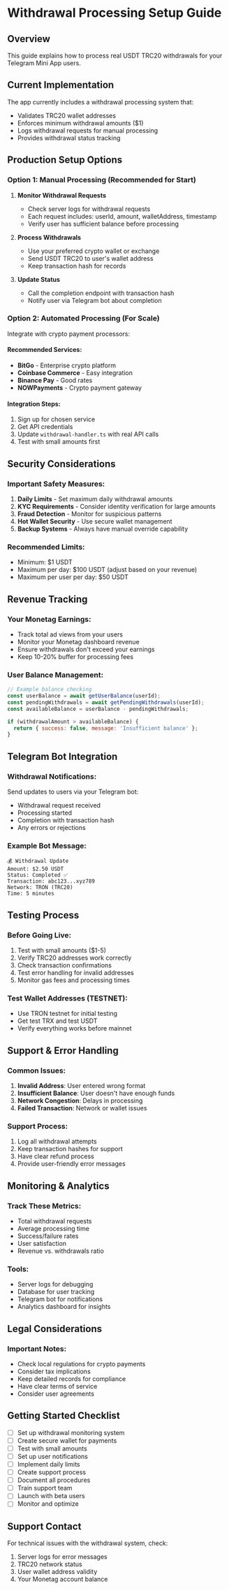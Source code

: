 # Withdrawal Processing Setup Guide

## Overview
This guide explains how to process real USDT TRC20 withdrawals for your Telegram Mini App users.

## Current Implementation
The app currently includes a withdrawal processing system that:
- Validates TRC20 wallet addresses
- Enforces minimum withdrawal amounts ($1)
- Logs withdrawal requests for manual processing
- Provides withdrawal status tracking

## Production Setup Options

### Option 1: Manual Processing (Recommended for Start)
1. **Monitor Withdrawal Requests**
   - Check server logs for withdrawal requests
   - Each request includes: userId, amount, walletAddress, timestamp
   - Verify user has sufficient balance before processing

2. **Process Withdrawals**
   - Use your preferred crypto wallet or exchange
   - Send USDT TRC20 to user's wallet address
   - Keep transaction hash for records

3. **Update Status**
   - Call the completion endpoint with transaction hash
   - Notify user via Telegram bot about completion

### Option 2: Automated Processing (For Scale)
Integrate with crypto payment processors:

#### Recommended Services:
- **BitGo** - Enterprise crypto platform
- **Coinbase Commerce** - Easy integration
- **Binance Pay** - Good rates
- **NOWPayments** - Crypto payment gateway

#### Integration Steps:
1. Sign up for chosen service
2. Get API credentials
3. Update `withdrawal-handler.ts` with real API calls
4. Test with small amounts first

## Security Considerations

### Important Safety Measures:
1. **Daily Limits** - Set maximum daily withdrawal amounts
2. **KYC Requirements** - Consider identity verification for large amounts
3. **Fraud Detection** - Monitor for suspicious patterns
4. **Hot Wallet Security** - Use secure wallet management
5. **Backup Systems** - Always have manual override capability

### Recommended Limits:
- Minimum: $1 USDT
- Maximum per day: $100 USDT (adjust based on your revenue)
- Maximum per user per day: $50 USDT

## Revenue Tracking

### Your Monetag Earnings:
- Track total ad views from your users
- Monitor your Monetag dashboard revenue
- Ensure withdrawals don't exceed your earnings
- Keep 10-20% buffer for processing fees

### User Balance Management:
```javascript
// Example balance checking
const userBalance = await getUserBalance(userId);
const pendingWithdrawals = await getPendingWithdrawals(userId);
const availableBalance = userBalance - pendingWithdrawals;

if (withdrawalAmount > availableBalance) {
  return { success: false, message: 'Insufficient balance' };
}
```

## Telegram Bot Integration

### Withdrawal Notifications:
Send updates to users via your Telegram bot:
- Withdrawal request received
- Processing started
- Completion with transaction hash
- Any errors or rejections

### Example Bot Message:
```
💰 Withdrawal Update
Amount: $2.50 USDT
Status: Completed ✅
Transaction: abc123...xyz789
Network: TRON (TRC20)
Time: 5 minutes
```

## Testing Process

### Before Going Live:
1. Test with small amounts ($1-5)
2. Verify TRC20 addresses work correctly
3. Check transaction confirmations
4. Test error handling for invalid addresses
5. Monitor gas fees and processing times

### Test Wallet Addresses (TESTNET):
- Use TRON testnet for initial testing
- Get test TRX and test USDT
- Verify everything works before mainnet

## Support & Error Handling

### Common Issues:
1. **Invalid Address**: User entered wrong format
2. **Insufficient Balance**: User doesn't have enough funds
3. **Network Congestion**: Delays in processing
4. **Failed Transaction**: Network or wallet issues

### Support Process:
1. Log all withdrawal attempts
2. Keep transaction hashes for support
3. Have clear refund process
4. Provide user-friendly error messages

## Monitoring & Analytics

### Track These Metrics:
- Total withdrawal requests
- Average processing time
- Success/failure rates
- User satisfaction
- Revenue vs. withdrawals ratio

### Tools:
- Server logs for debugging
- Database for user tracking
- Telegram bot for notifications
- Analytics dashboard for insights

## Legal Considerations

### Important Notes:
- Check local regulations for crypto payments
- Consider tax implications
- Keep detailed records for compliance
- Have clear terms of service
- Consider user agreements

## Getting Started Checklist

- [ ] Set up withdrawal monitoring system
- [ ] Create secure wallet for payments
- [ ] Test with small amounts
- [ ] Set up user notifications
- [ ] Implement daily limits
- [ ] Create support process
- [ ] Document all procedures
- [ ] Train support team
- [ ] Launch with beta users
- [ ] Monitor and optimize

## Support Contact
For technical issues with the withdrawal system, check:
1. Server logs for error messages
2. TRC20 network status
3. User wallet address validity
4. Your Monetag account balance